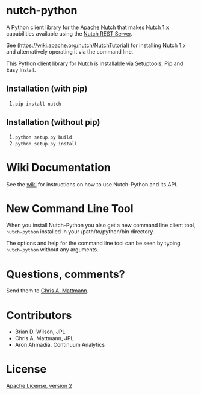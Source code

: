 nutch-python
===========
A Python client library for the [Apache Nutch](http://nutch.apache.org/)
that makes Nutch 1.x capabilities available using the
[Nutch REST Server](https://wiki.apache.org/nutch/Nutch_1.X_RESTAPI).

See (https://wiki.apache.org/nutch/NutchTutorial) for installing
Nutch 1.x and alternatively operating it via the command line.

This Python client library for Nutch is installable via Setuptools,
Pip and Easy Install.

Installation (with pip)
-----------------------
1. `pip install nutch`

Installation (without pip)
--------------------------
1. `python setup.py build`  
2. `python setup.py install`  

Wiki Documentation
==================
See the [wiki](/wiki) for instructions on how to use Nutch-Python and
its API.


New Command Line Tool
============================
When you install Nutch-Python you also get a new command
line client tool, `nutch-python` installed in your /path/to/python/bin
directory.

The options and help for the command line tool can be seen by typing
`nutch-python` without any arguments.

Questions, comments?
===================
Send them to [Chris A. Mattmann](mailto:chris.a.mattmann@jpl.nasa.gov).

Contributors
============
* Brian D. Wilson, JPL
* Chris A. Mattmann, JPL
* Aron Ahmadia, Continuum Analytics

License
=======
[Apache License, version 2](http://www.apache.org/licenses/LICENSE-2.0)

